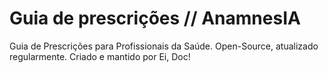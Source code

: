 # Guia de prescrições // AnamnesIA
Guia de Prescrições para Profissionais da Saúde. Open-Source, atualizado regularmente. Criado e mantido por Ei, Doc!
